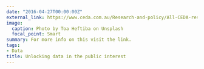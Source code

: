 ```yaml
---
date: "2016-04-27T00:00:00Z"
external_link: https://www.ceda.com.au/Research-and-policy/All-CEDA-research/Research-catalogue/Unlocking-data-in-the-public-interest
image:
  caption: Photo by Toa Heftiba on Unsplash
  focal_point: Smart
summary: For more info on this visit the link.
tags:
- Data
title: Unlocking data in the public interest
---
```

